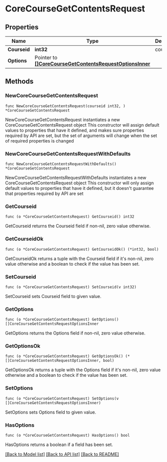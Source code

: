 # CoreCourseGetContentsRequest

## Properties

Name | Type | Description | Notes
------------ | ------------- | ------------- | -------------
**Courseid** | **int32** | course id | 
**Options** | Pointer to [**[]CoreCourseGetContentsRequestOptionsInner**](CoreCourseGetContentsRequestOptionsInner.md) |  | [optional] 

## Methods

### NewCoreCourseGetContentsRequest

`func NewCoreCourseGetContentsRequest(courseid int32, ) *CoreCourseGetContentsRequest`

NewCoreCourseGetContentsRequest instantiates a new CoreCourseGetContentsRequest object
This constructor will assign default values to properties that have it defined,
and makes sure properties required by API are set, but the set of arguments
will change when the set of required properties is changed

### NewCoreCourseGetContentsRequestWithDefaults

`func NewCoreCourseGetContentsRequestWithDefaults() *CoreCourseGetContentsRequest`

NewCoreCourseGetContentsRequestWithDefaults instantiates a new CoreCourseGetContentsRequest object
This constructor will only assign default values to properties that have it defined,
but it doesn't guarantee that properties required by API are set

### GetCourseid

`func (o *CoreCourseGetContentsRequest) GetCourseid() int32`

GetCourseid returns the Courseid field if non-nil, zero value otherwise.

### GetCourseidOk

`func (o *CoreCourseGetContentsRequest) GetCourseidOk() (*int32, bool)`

GetCourseidOk returns a tuple with the Courseid field if it's non-nil, zero value otherwise
and a boolean to check if the value has been set.

### SetCourseid

`func (o *CoreCourseGetContentsRequest) SetCourseid(v int32)`

SetCourseid sets Courseid field to given value.


### GetOptions

`func (o *CoreCourseGetContentsRequest) GetOptions() []CoreCourseGetContentsRequestOptionsInner`

GetOptions returns the Options field if non-nil, zero value otherwise.

### GetOptionsOk

`func (o *CoreCourseGetContentsRequest) GetOptionsOk() (*[]CoreCourseGetContentsRequestOptionsInner, bool)`

GetOptionsOk returns a tuple with the Options field if it's non-nil, zero value otherwise
and a boolean to check if the value has been set.

### SetOptions

`func (o *CoreCourseGetContentsRequest) SetOptions(v []CoreCourseGetContentsRequestOptionsInner)`

SetOptions sets Options field to given value.

### HasOptions

`func (o *CoreCourseGetContentsRequest) HasOptions() bool`

HasOptions returns a boolean if a field has been set.


[[Back to Model list]](../README.md#documentation-for-models) [[Back to API list]](../README.md#documentation-for-api-endpoints) [[Back to README]](../README.md)


